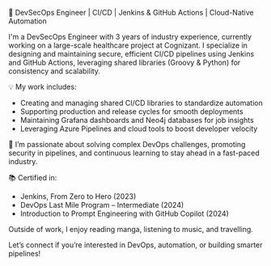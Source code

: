 🚀 DevSecOps Engineer | CI/CD | Jenkins & GitHub Actions | Cloud-Native Automation

I'm a DevSecOps Engineer with 3 years of industry experience, currently working on a large-scale healthcare project at Cognizant. I specialize in designing and maintaining secure, efficient CI/CD pipelines using Jenkins and GitHub Actions, leveraging shared libraries (Groovy & Python) for consistency and scalability.

💡 My work includes:
- Creating and managing shared CI/CD libraries to standardize automation
- Supporting production and release cycles for smooth deployments
- Maintaining Grafana dashboards and Neo4j databases for job insights
- Leveraging Azure Pipelines and cloud tools to boost developer velocity

🎯 I’m passionate about solving complex DevOps challenges, promoting security in pipelines, and continuous learning to stay ahead in a fast-paced industry.

📚 Certified in:
- Jenkins, From Zero to Hero (2023)
- DevOps Last Mile Program – Intermediate (2024)
- Introduction to Prompt Engineering with GitHub Copilot (2024)

Outside of work, I enjoy reading manga, listening to music, and travelling.

Let’s connect if you’re interested in DevOps, automation, or building smarter pipelines!
